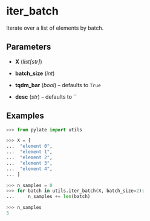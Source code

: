 # iter_batch

Iterate over a list of elements by batch.



## Parameters

- **X** (*list[str]*)

- **batch_size** (*int*)

- **tqdm_bar** (*bool*) – defaults to `True`

- **desc** (*str*) – defaults to ``



## Examples

```python
>>> from pylate import utils

>>> X = [
...  "element 0",
...  "element 1",
...  "element 2",
...  "element 3",
...  "element 4",
... ]

>>> n_samples = 0
>>> for batch in utils.iter_batch(X, batch_size=2):
...     n_samples += len(batch)

>>> n_samples
5
```


